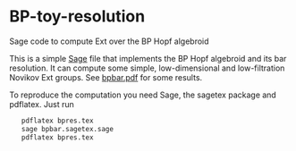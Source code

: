 # BP-toy-resolution
Sage code to compute Ext over the BP Hopf algebroid

This is a simple [Sage](https://www.sagemath.org/) file that implements the BP Hopf algebroid and its bar resolution.
It can compute some simple, low-dimensional and low-filtration Novikov Ext groups. See [bpbar.pdf](bpbar.pdf) for some results.

To reproduce the computation you need Sage, the sagetex package and pdflatex. Just run
```bash
   pdflatex bpres.tex
   sage bpbar.sagetex.sage
   pdflatex bpres.tex
```
